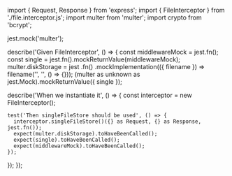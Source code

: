 import { Request, Response } from 'express';
import { FileInterceptor } from './file.interceptor.js';
import multer from 'multer';
import crypto from 'bcrypt';

jest.mock('multer');

describe('Given FileInterceptor', () => {
  const middlewareMock = jest.fn();
  const single = jest.fn().mockReturnValue(middlewareMock);
  multer.diskStorage = jest
    .fn()
    .mockImplementation(({ filename }) => filename('', '', () => {}));
  (multer as unknown as jest.Mock).mockReturnValue({ single });

  describe('When we instantiate it', () => {
    const interceptor = new FileInterceptor();

    test('Then singleFileStore should be used', () => {
      interceptor.singleFileStore()({} as Request, {} as Response, jest.fn());
      expect(multer.diskStorage).toHaveBeenCalled();
      expect(single).toHaveBeenCalled();
      expect(middlewareMock).toHaveBeenCalled();
    });
  });
});
